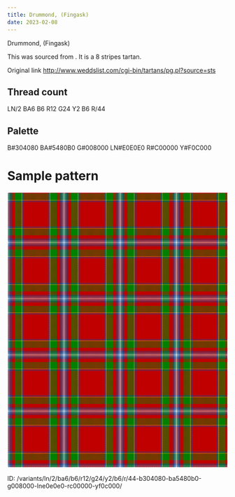 ```yaml
---
title: Drummond, (Fingask)
date: 2023-02-08
---
```

Drummond, (Fingask)

This was sourced from <no value>.  It is a 8 stripes tartan.

Original link http://www.weddslist.com/cgi-bin/tartans/pg.pl?source=sts

## Thread count
LN/2 BA6 B6 R12 G24 Y2 B6 R/44

## Palette
B#304080 BA#5480B0 G#008000 LN#E0E0E0 R#C00000 Y#F0C000

# Sample pattern

![Tartan detail](tartan.png "LN/2 BA6 B6 R12 G24 Y2 B6 R/44 tartan")

ID: /variants/ln/2/ba6/b6/r12/g24/y2/b6/r/44-b304080-ba5480b0-g008000-lne0e0e0-rc00000-yf0c000/